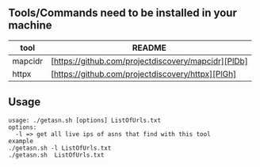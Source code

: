 ## Tools/Commands need to be installed in your machine
| tool | README |
| ------ | ------ |
| mapcidr | [https://github.com/projectdiscovery/mapcidr][PlDb] |
| httpx | [https://github.com/projectdiscovery/httpx][PlGh] |

## Usage
```
usage: ./getasn.sh [options] ListOfUrls.txt 
options:
  -l => get all live ips of asns that find with this tool
example
./getasn.sh -l ListOfUrls.txt
./getasn.sh  ListOfUrls.txt
```
